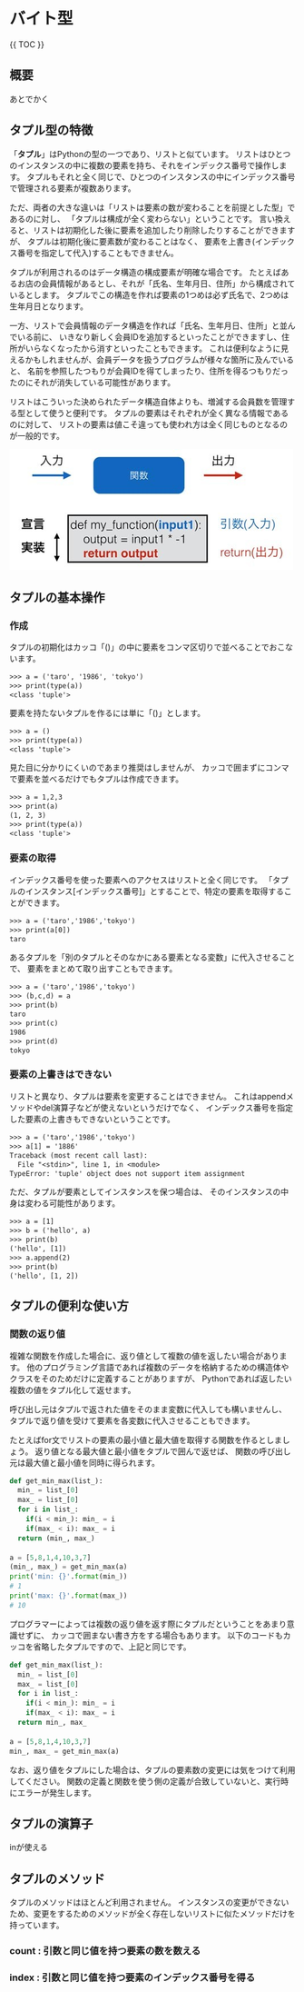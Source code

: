 # バイト型

{{ TOC }}

## 概要

あとでかく

## タプル型の特徴

「**タプル**」はPythonの型の一つであり、リストと似ています。
リストはひとつのインスタンスの中に複数の要素を持ち、それをインデックス番号で操作します。
タプルもそれと全く同じで、ひとつのインスタンスの中にインデックス番号で管理される要素が複数あります。

ただ、両者の大きな違いは「リストは要素の数が変わることを前提とした型」であるのに対し、
「タプルは構成が全く変わらない」ということです。
言い換えると、リストは初期化した後に要素を追加したり削除したりすることができますが、
タプルは初期化後に要素数が変わることはなく、
要素を上書き(インデックス番号を指定して代入)することもできません。

タプルが利用されるのはデータ構造の構成要素が明確な場合です。
たとえばあるお店の会員情報があるとし、それが「氏名、生年月日、住所」から構成されているとします。
タプルでこの構造を作れば要素の1つめは必ず氏名で、2つめは生年月日となります。

一方、リストで会員情報のデータ構造を作れば「氏名、生年月日、住所」と並んでいる前に、
いきなり新しく会員IDを追加するといったことができますし、住所がいらなくなったから消すといったこともできます。
これは便利なように見えるかもしれませんが、会員データを扱うプログラムが様々な箇所に及んでいると、
名前を参照したつもりが会員IDを得てしまったり、住所を得るつもりだったのにそれが消失している可能性があります。

リストはこういった決められたデータ構造自体よりも、増減する会員数を管理する型として使うと便利です。
タプルの要素はそれぞれが全く異なる情報であるのに対して、
リストの要素は値こそ違っても使われ方は全く同じものとなるのが一般的です。

![image](./0070_image/01.jpg)

## タプルの基本操作

### 作成

タプルの初期化はカッコ「()」の中に要素をコンマ区切りで並べることでおこないます。

```text
>>> a = ('taro', '1986', 'tokyo')
>>> print(type(a))
<class 'tuple'>
```

要素を持たないタプルを作るには単に「()」とします。

```text
>>> a = ()
>>> print(type(a))
<class 'tuple'>
```

見た目に分かりにくいのであまり推奨はしませんが、
カッコで囲まずにコンマで要素を並べるだけでもタプルは作成できます。

```text
>>> a = 1,2,3
>>> print(a)
(1, 2, 3)
>>> print(type(a))
<class 'tuple'>
```


### 要素の取得

インデックス番号を使った要素へのアクセスはリストと全く同じです。
「タプルのインスタンス[インデックス番号]」とすることで、特定の要素を取得することができます。

```text
>>> a = ('taro','1986','tokyo')
>>> print(a[0])
taro
```

あるタプルを「別のタプルとそのなかにある要素となる変数」に代入させることで、
要素をまとめて取り出すこともできます。

```text
>>> a = ('taro','1986','tokyo')
>>> (b,c,d) = a
>>> print(b)
taro
>>> print(c)
1986
>>> print(d)
tokyo
```


### 要素の上書きはできない

リストと異なり、タプルは要素を変更することはできません。
これはappendメソッドやdel演算子などが使えないというだけでなく、
インデックス番号を指定した要素の上書きもできないということです。

```text
>>> a = ('taro','1986','tokyo')
>>> a[1] = '1886'
Traceback (most recent call last):
  File "<stdin>", line 1, in <module>
TypeError: 'tuple' object does not support item assignment
```

ただ、タプルが要素としてインスタンスを保つ場合は、
そのインスタンスの中身は変わる可能性があります。

```text
>>> a = [1]
>>> b = ('hello', a)
>>> print(b)
('hello', [1])
>>> a.append(2)
>>> print(b)
('hello', [1, 2])
```


## タプルの便利な使い方

### 関数の返り値

複雑な関数を作成した場合に、返り値として複数の値を返したい場合があります。
他のプログラミング言語であれば複数のデータを格納するための構造体やクラスをそのためだけに定義することがありますが、
Pythonであれば返したい複数の値をタプル化して返せます。

呼び出し元はタプルで返された値をそのまま変数に代入しても構いませんし、
タプルで返り値を受けて要素を各変数に代入させることもできます。

たとえばfor文でリストの要素の最小値と最大値を取得する関数を作るとしましょう。
返り値となる最大値と最小値をタプルで囲んで返せば、
関数の呼び出し元は最大値と最小値を同時に得られます。

```python
def get_min_max(list_):
  min_ = list_[0]
  max_ = list_[0]
  for i in list_:
    if(i < min_): min_ = i
    if(max_ < i): max_ = i
  return (min_, max_)

a = [5,8,1,4,10,3,7]
(min_, max_) = get_min_max(a)
print('min: {}'.format(min_))
# 1
print('max: {}'.format(max_))
# 10
```

プログラマーによっては複数の返り値を返す際にタプルだということをあまり意識せずに、
カッコで囲まない書き方をする場合もあります。
以下のコードもカッコを省略したタプルですので、上記と同じです。

```python
def get_min_max(list_):
  min_ = list_[0]
  max_ = list_[0]
  for i in list_:
    if(i < min_): min_ = i
    if(max_ < i): max_ = i
  return min_, max_

a = [5,8,1,4,10,3,7]
min_, max_ = get_min_max(a)
```

なお、返り値をタプルにした場合は、タプルの要素数の変更には気をつけて利用してください。
関数の定義と関数を使う側の定義が合致していないと、実行時にエラーが発生します。

## タプルの演算子

inが使える

## タプルのメソッド

タプルのメソッドはほとんど利用されません。
インスタンスの変更ができないため、変更をするためのメソッドが全く存在しないリストに似たメソッドだけを持っています。

### count : 引数と同じ値を持つ要素の数を数える

### index : 引数と同じ値を持つ要素のインデックス番号を得る
